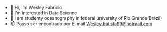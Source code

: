 - 👋 Hi, I’m Wesley Fabricio
- 👀 I’m interested in Data Science
- 🐙 I am studenty oceanography in federal university of Rio Grande(Brazil)
- 📫 Posso ser encontrado por E-mail Wesley.batista99@hotmail.com

<!---
Wesley-F-B-Santana/Wesley-F-B-Santana is a ✨ special ✨ repository because its `README.md` (this file) appears on your GitHub profile.
You can click the Preview link to take a look at your changes.
--->
